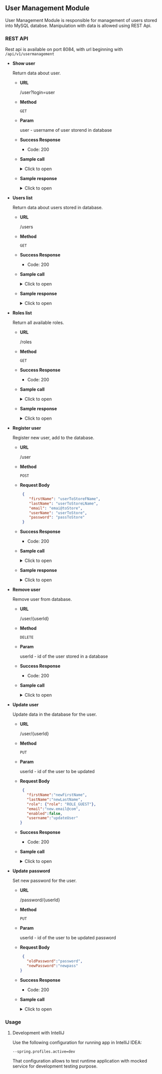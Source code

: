 ## User Management Module

User Management Module is responsible for management of users stored into MySQL databse. 
Manipulation with data is allowed using REST Api.

### REST API

Rest api is available on port 8084, with url beginning with `/api/v1/usermanagement`
- **Show user**
  
   Return data about user.
   * **URL**
     
     /user?login=user
   * **Method**
     
      `GET`
   * **Param**
     
     user - username of user storend in database
   * **Success Response**
      * Code: 200
   
   * **Sample call**
      <details>
      <summary>Click to open </summary>
     
      ```shell
      curl --location --request GET 'http://localhost:8084/api/v1/usermanagement/user?login=user'
      ```
      </details>
     
    * **Sample response**
      <details>
      <summary>Click to open </summary>
      
      ```json
         {
           "firstName": "userName1",
           "role": "ROLE_USER",
           "user_id": 1,
           "enabled": false,
           "username": "user"
        }
      ```
      </details>
   
   
- **Users list**
  
  Return data about users stored in database.
   * **URL**

      /users
   * **Method**

     `GET`

   * **Success Response**
      * Code: 200

   * **Sample call**
      <details>
      <summary>Click to open </summary>

      ```shell
      curl --location --request GET 'http://localhost:8084/api/v1/usermanagement/users'
      ```
      </details>

   * **Sample response**
     <details>
     <summary>Click to open </summary>

     ```json
        {
           "users": [
              {
                 "firstName": "userName1",
                 "role": "ROLE_USER",
                 "user_id": 1,
                 "enabled": false,
                 "username": "user"
              },
              {
                 "firstName": "userName2",
                 "role": "ROLE_GUEST",
                 "user_id": 2,
                 "enabled": false,
                 "username": "guest"
              },
              {
                 "firstName": "adminFirstName",
                 "lastName": "adminLastName",
                 "role": "ROLE_ADMIN",
                 "user_id": 3,
                 "enabled": true,
                 "email": "adres.email@email.com",
                 "username": "admin"
              }
           ]
        }
     ```
     </details>
  
   
- **Roles list**
  
  Return all available roles.
   * **URL**

      /roles
   * **Method**

     `GET`

   * **Success Response**
      * Code: 200

   * **Sample call**
      <details>
      <summary>Click to open </summary>

      ```shell
      curl --location --request GET 'http://localhost:8084/api/v1/usermanagement/roles'
      ```
      </details>

   * **Sample response**
     <details>
     <summary>Click to open </summary>

     ```json
        {
          "roles": [
              {
                 "role": "ROLE_USER",
                 "role_id": 1
              },
              {
                 "role": "ROLE_ADMIN",
                 "role_id": 2
              },
              {
                 "role": "ROLE_GUEST",
                 "role_id": 3
              }
           ]
        }
     ```
     </details>
   
  
- **Register user**
  
  Register new user, add to the database.
   * **URL**

      /user
   * **Method**

     `POST`
   * **Request Body**

     ```json
      {
         "firstName": "userToStoreFName",
         "lastName": "userToStoreLName",
         "email": "emai@toStore",
         "userName": "userToStore",
         "password": "passToStore"
      }
     ```
   * **Success Response**
      * Code: 200

   * **Sample call**
      <details>
      <summary>Click to open </summary>

      ```shell
      curl --location --request POST 'http://localhost:8084/api/v1/usermanagement/user' \
      --header 'Content-Type: application/json' \
      --data-raw '{
      "firstName": "userToStoreFName",
      "lastName": "userToStoreLName",
      "email": "emai@toStore",
      "userName": "userToStore",
      "password": "passToStore"
      }'
      ```
      </details>

   * **Sample response**
     <details>
     <summary>Click to open </summary>

     ```text
        user stored succesfully
     ```
     </details>
  
   
- **Remove user**
  
  Remove user from database.
   * **URL**

      /user/{userId}
   * **Method**

     `DELETE`
   * **Param**

     userId - id of the user stored in a database
   * **Success Response**
      * Code: 200

   * **Sample call**
      <details>
      <summary>Click to open </summary>

      ```shell
      curl --location --request DELETE 'http://localhost:8084/api/v1/usermanagement/user/4'
      ```
      </details>
   
  
- **Update user**
  
  Update data in the database for the user.
   * **URL**
   
     /user/{userId}
   * **Method**

      `PUT`
   * **Param**
   
     userId - id of the user to be updated
   * **Request Body**

     ```json
      {
        "firstName":"newFirstName",
        "lastName":"newLastName",
        "role": {"role": "ROLE_GUEST"},
        "email":"new.email@com",
        "enabled":false,
        "username":"updateUser"
     }
     ```
   * **Success Response**
      * Code: 200

   * **Sample call**
      <details>
      <summary>Click to open </summary>

      ```shell
      curl --location --request PUT 'http://localhost:8084/api/v1/usermanagement/user/5' \
      --header 'Content-Type: application/json' \
      --data-raw '{
      "firstName":"newFirstName",
      "lastName":"newLastName",
      "role": {"role": "ROLE_GUEST"},
      "email":"new.email@com",
      "enabled":false,
      "username":"updateUser"
      }'
      ```
      </details>
  
- **Update password**
  
  Set new password for the user.
   * **URL**

      /password/{userId}
   * **Method**

     `PUT`
   * **Param**

     userId - id of the user to be updated password
   * **Request Body**

     ```json
      {
        "oldPassword":"password",
        "newPassword":"newpass"
     }
     ```
   * **Success Response**
      * Code: 200

   * **Sample call**
      <details>
      <summary>Click to open </summary>

      ```shell
      curl --location --request PUT 'http://localhost:8084/api/v1/usermanagement/password/6' \
      --header 'Content-Type: application/json' \
      --data-raw '{
      "oldPassword":"password",
      "newPassword":"newpass"
      }'
      ```
      </details>


### Usage

1. Development with IntelliJ

   Use the following configuration for running app in IntelliJ IDEA:
    ```
    --spring.profiles.active=dev
    ```

   That configuration allows to test runtime application with mocked service for development testing purpose.
